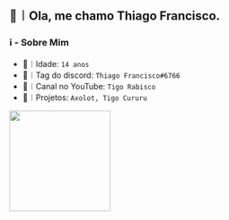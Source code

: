 ## 👋︱Ola, me chamo Thiago Francisco.

### ℹ️ - Sobre Mim

- 🍅︱Idade: ```14 anos```
- 🔖︱Tag do discord: ```Thiago Francisco#6766```
- 📣︱Canal no YouTube: ```Tigo Rabisco```
- 📌︱Projetos: ```Axolot, Tigo Cururu```

<div align="left">
  <a href="https://github.com/tigotop">
  <img height="180em" src="https://github-readme-stats.vercel.app/api?username=tigotop&show_icons=true&theme=highcontrast&include_all_commits=true&count_private=true"/>
</div>
